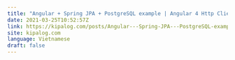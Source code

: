 ```yaml
---
title: "Angular + Spring JPA + PostgreSQL example | Angular 4 Http Client - Spring Boot RestApi Server"
date: 2021-03-25T10:52:57Z
link: https://kipalog.com/posts/Angular---Spring-JPA---PostgreSQL-example---Angular-4-Http-Client---Spring-Boot-RestApi-Server?utm_medium=RSS&utm_source=news.12bit.vn
site: kipalog.com
language: Vietnamese
draft: false
---
```

